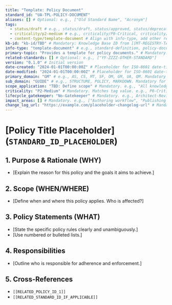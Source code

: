 ```yaml
---
title: "Template: Policy Document"
standard_id: "UA-TPL-POLICY-DOCUMENT"
aliases: [] # Optional: e.g., ["Old Standard Name", "Acronym"]
tags:
  - status/draft # e.g., status/draft, status/approved, status/deprecated
  - criticality/p2-medium # e.g., criticality/P0-Critical, criticality/P1-High
  - content-type/template-document # Align with info-type, add other relevant content-type tags
kb-id: "kb-id/TBD" # Mandatory: Knowledge Base ID from [[MT-REGISTRY-TAG-GLOSSARY]] (e.g., kb-id/standards)
info-type: "template-document" # e.g., standard-definition, policy-document, guide-document
primary-topic: "Provides a template for policy documents." # Mandatory: Single sentence.
related-standards: [] # Optional: e.g., ["YY-ZZZZ-OTHER-STANDARD"]
version: "0.1.0" # Initial version
date-created: "2024-01-01T00:00:00Z" # Placeholder for ISO-8601 date-time
date-modified: "2024-01-01T00:00:00Z" # Placeholder for ISO-8601 date-time
primary_domain: "GM" # e.g., AS, CS, MT, SF, OM, GM, UA, QM. Mandatory for standards. Must exist in [[domain_codes.yaml]]
sub_domain: "GUIDE" # e.g., STRUCTURE, POLICY, MARKDOWN. Mandatory for standards. Must exist in [[subdomain_registry.yaml]]
scope_application: "TBD: Define scope" # Mandatory. e.g., "All knowledge base documents"
criticality: "P2-Medium" # Mandatory. Matches tag value. e.g., P0-Critical, P1-High. From [[MT-REGISTRY-TAG-GLOSSARY]]
lifecycle_gatekeeper: "No-Gatekeeper" # Mandatory. e.g., Architect-Review, SME-Consensus. From [[MT-REGISTRY-TAG-GLOSSARY]]
impact_areas: [] # Mandatory. e.g., ["Authoring workflow", "Publishing pipeline"]
change_log_url: "https://example.com/placeholder-changelog-url" # Mandatory for standards. Relative path to changelog or absolute URL
---
```


# [Policy Title Placeholder] (`STANDARD_ID_PLACEHOLDER`)

## 1. Purpose & Rationale (WHY)

*   [Explain the reason for this policy and the goals it aims to achieve.]

## 2. Scope (WHEN/WHERE)

*   [Define when and where this policy applies. Who is affected?]

## 3. Policy Statements (WHAT)

*   [State the specific policy rules clearly and unambiguously.]
*   [Use numbered or bulleted lists.]

## 4. Responsibilities

*   [Outline who is responsible for adherence and enforcement.]

## 5. Cross-References

*   `[[RELATED_POLICY_ID_1]]`
*   `[[RELATED_STANDARD_ID_IF_APPLICABLE]]`
